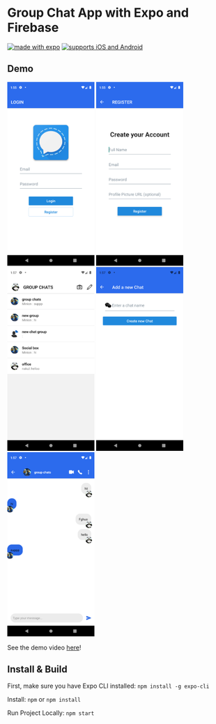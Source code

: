 # Group Chat App with Expo and Firebase

[![made with expo](https://img.shields.io/badge/MADE%20WITH%20EXPO-000.svg?style=for-the-badge&logo=expo&labelColor=4630eb&logoWidth=20)](https://github.com/expo/expo) [![supports iOS and Android](https://img.shields.io/badge/Platforms-Native-4630EB.svg?style=for-the-badge&logo=EXPO&labelColor=000&logoColor=fff)](https://github.com/expo/expo)

## Demo

<p float="left">
  <img src="screenshots/login.png" width="200" />
  <img src="screenshots/register.png" width="200" /> 
  <img src="screenshots/home.png" width="200" />
  <img src="screenshots/addChatGroup.png" width="200" />
  <img src="screenshots/chatRoom.png" width="200" />
</p>

See the demo video
[here](https://drive.google.com/file/d/1g2xwxT1cK63GzksqpjYTK3qv9OI47fr6/view?usp=sharing)!

## Install & Build

First, make sure you have Expo CLI installed: `npm install -g expo-cli`

Install: `npm` or `npm install`

Run Project Locally: `npm start`
